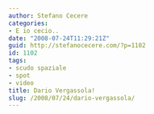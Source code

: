 ```yaml
---
author: Stefano Cecere
categories:
- E io cecio..
date: "2008-07-24T11:29:21Z"
guid: http://stefanocecere.com/?p=1102
id: 1102
tags:
- scudo spaziale
- spot
- video
title: Dario Vergassola!
slug: /2008/07/24/dario-vergassola/
---
```


